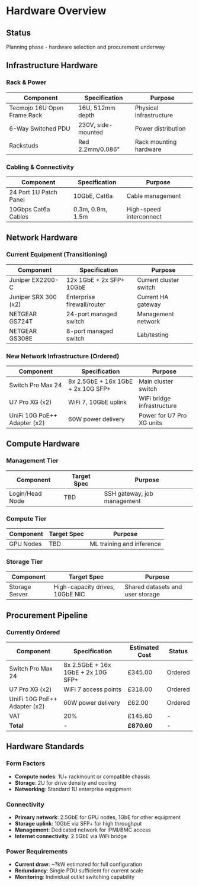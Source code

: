 # Hardware Overview

## Status

Planning phase - hardware selection and procurement underway

## Infrastructure Hardware

### Rack & Power

| Component | Specification | Purpose |
|-----------|---------------|---------|
| Tecmojo 16U Open Frame Rack | 16U, 512mm depth | Physical infrastructure |
| 6-Way Switched PDU | 230V, side-mounted | Power distribution |
| Rackstuds | Red 2.2mm/0.086" | Rack mounting hardware |

### Cabling & Connectivity

| Component | Specification | Purpose |
|-----------|---------------|---------|
| 24 Port 1U Patch Panel | 10GbE, Cat6a | Cable management |
| 10Gbps Cat6a Cables | 0.3m, 0.9m, 1.5m | High-speed interconnect |

## Network Hardware

### Current Equipment (Transitioning)

| Component | Specification | Purpose |
|-----------|---------------|---------|
| Juniper EX2200-C | 12x 1GbE + 2x SFP+ 10GbE | Current cluster switch |
| Juniper SRX 300 (x2) | Enterprise firewall/router | Current HA gateway |
| NETGEAR GS724T | 24-port managed switch | Management network |
| NETGEAR GS308E | 8-port managed switch | Lab/testing |

### New Network Infrastructure (Ordered)

| Component | Specification | Purpose |
|-----------|---------------|---------|
| Switch Pro Max 24 | 8x 2.5GbE + 16x 1GbE + 2x 10G SFP+ | Main cluster switch |
| U7 Pro XG (x2) | WiFi 7, 10GbE uplink | WiFi bridge infrastructure |
| UniFi 10G PoE++ Adapter (x2) | 60W power delivery | Power for U7 Pro XG units |

## Compute Hardware

### Management Tier

| Component | Target Spec | Purpose |
|-----------|-------------|---------|
| Login/Head Node | TBD | SSH gateway, job management |

### Compute Tier

| Component | Target Spec | Purpose |
|-----------|-------------|---------|
| GPU Nodes | TBD | ML training and inference |

### Storage Tier

| Component | Target Spec | Purpose |
|-----------|-------------|---------|
| Storage Server | High-capacity drives, 10GbE NIC | Shared datasets and user storage |

## Procurement Pipeline

### Currently Ordered

| Component | Specification | Estimated Cost | Status |
|-----------|---------------|----------------|--------|
| Switch Pro Max 24 | 8x 2.5GbE + 16x 1GbE + 2x 10G SFP+ | £345.00 | Ordered |
| U7 Pro XG (x2) | WiFi 7 access points | £318.00 | Ordered |
| UniFi 10G PoE++ Adapter (x2) | 60W power delivery | £62.00 | Ordered |
| VAT | 20% | £145.60 | - |
| **Total** | - | **£870.60** | - |

## Hardware Standards

### Form Factors

- **Compute nodes**: 1U+ rackmount or compatible chassis
- **Storage**: 2U for drive density and cooling
- **Networking**: Standard 1U enterprise equipment

### Connectivity

- **Primary network**: 2.5GbE for GPU nodes, 1GbE for other equipment
- **Storage uplink**: 10GbE via SFP+ for high throughput
- **Management**: Dedicated network for IPMI/BMC access
- **Internet connectivity**: 2.5GbE via WiFi bridge

### Power Requirements

- **Current draw**: ~?kW estimated for full configuration
- **Redundancy**: Single PDU sufficient for current scale
- **Monitoring**: Individual outlet switching capability
